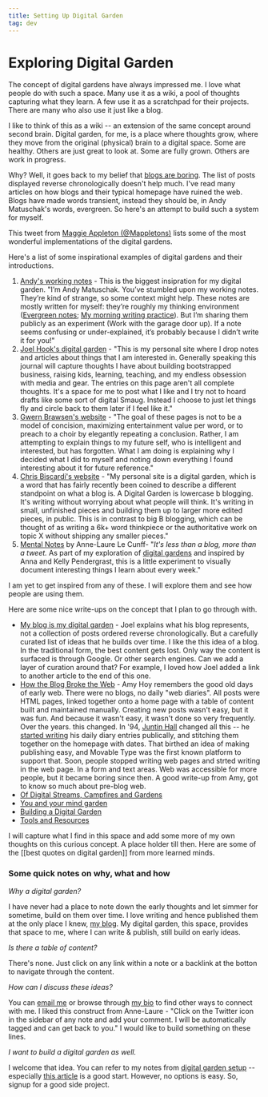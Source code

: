 ```yaml
---
title: Setting Up Digital Garden
tag: dev
---
```


# Exploring Digital Garden

The concept of digital gardens have always impressed me. I love what people do with such a space. Many use it as a wiki, a pool of thoughts capturing what they learn. A few use it as a scratchpad for their projects. There are many who also use it just like a blog.

I like to think of this as a wiki -- an extension of the same concept around second brain. Digital garden, for me, is a place where thoughts grow, where they move from the original (physical) brain to a digital space. Some are healthy. Others are just great to look at. Some are fully grown. Others are work in progress.

Why? Well, it goes back to my belief that [blogs are boring](https://write.as/am1t/blogs-have-made-the-web-boring). The list of posts displayed reverse chronologically doesn't help much. I've read many articles on how blogs and their typical homepage have ruined the web. Blogs have made words transient, instead they should be, in Andy Matuschak's words, evergreen. So here's an attempt to build such a system for myself.

This tweet from [Maggie Appleton (@Mappletons)](https://twitter.com/Mappletons/status/1250532315459194880) lists some of the most wonderful implementations of the digital gardens.

Here's a list of some inspirational examples of digital gardens and their introductions.

1. [Andy's working notes](https://notes.andymatuschak.org/About_these_notes) - This is the biggest insipration for my digital garden. "I’m Andy Matuschak. You’ve stumbled upon my working notes. They’re kind of strange, so some context might help. These notes are mostly written for myself: they’re roughly my thinking environment ([Evergreen notes](https://notes.andymatuschak.org/z4SDCZQeRo4xFEQ8H4qrSqd68ucpgE6LU155C); [My morning writing practice](https://notes.andymatuschak.org/zVFGpprS64TzmKGNzGxq9FiCDnAnCPwRU5T)). But I’m sharing them publicly as an experiment (Work with the garage door up). If a note seems confusing or under-explained, it’s probably because I didn’t write it for you!"
2. [Joel Hook's digital garden](https://joelhooks.com/) - "This is my personal site where I drop notes and articles about things that I am interested in. Generally speaking this journal will capture thoughts I have about building bootstrapped business, raising kids, learning, teaching, and my endless obsession with media and gear. The entries on this page aren't all complete thoughts. It's a space for me to post what I like and I try not to hoard drafts like some sort of digital Smaug. Instead I choose to just let things fly and circle back to them later if I feel like it."
3. [Gwern Brawsen's website](https://www.gwern.net/) - "The goal of these pages is not to be a model of concision, maximizing entertainment value per word, or to preach to a choir by elegantly repeating a conclusion. Rather, I am attempting to explain things to my future self, who is intelligent and interested, but has forgotten. What I am doing is explaining why I decided what I did to myself and noting down everything I found interesting about it for future reference."
4. [Chris Biscardi's website](https://www.christopherbiscardi.com/what-is-a-digital-garden) - "My personal site is a digital garden, which is a word that has fairly recently been coined to describe a different standpoint on what a blog is. A Digital Garden is lowercase b blogging. It's writing without worrying about what people will think. It's writing in small, unfinished pieces and building them up to larger more edited pieces, in public. This is in contrast to big B blogging, which can be thought of as writing a 6k+ word thinkpiece or the authoritative work on topic X without shipping any smaller pieces."
5. [Mental Notes](https://www.mentalnodes.com/about) by Anne-Laure Le Cunff- "*It's less than a blog, more than a tweet.* As part of my exploration of [digital gardens](https://www.mentalnodes.com/a-gardening-guide-for-your-mind) and inspired by Anna and Kelly Pendergrast, this is a little experiment to visually document interesting things I learn about every week."

I am yet to get inspired from any of these. I will explore them and see how people are using them. 

Here are some nice write-ups on the concept that I plan to go through with.
- [My blog is my digital garden](https://joelhooks.com/digital-garden) - Joel explains what his blog represents, not a collection of posts ordered reverse chronologically. But a carefully curated list of ideas that he builds over time. I like the this idea of a blog. In the traditional form, the best content gets lost. Only way the content is surfaced is through Google. Or other search engines. Can we add a layer of curation around that? For example, I loved how Joel added a link to another article to the end of this one.  
-  [How the Blog Broke the Web](https://stackingthebricks.com/how-blogs-broke-the-web/) - Amy Hoy remembers the good old days of early web. There were no blogs, no daily "web diaries". All posts were HTML pages, linked together onto a home page with a table of content built and maintained manually. Creating new posts wasn't easy, but it was fun. And because it wasn't easy, it wasn't done so very frequently. Over the years. this changed. In '94, [Juntin Hall](https://en.wikipedia.org/wiki/Justin_Hall) changed all this -- he [started writing](http://www.links.net/vita/web/start/) his daily diary entries publically, and stitching them together on the homepage with dates. That birthed an idea of making publishing easy, and Movable Type was the first known platform to support that. Soon, people stopped writing web pages and strted writing in the web page. In a form and text areas. Web was accessible for more people, but it became boring since then. A good write-up from Amy, got to know so much about pre-blog web.
- [Of Digital Streams, Campfires and Gardens](https://tomcritchlow.com/2018/10/10/of-gardens-and-wikis/)
- [You and your mind garden](https://nesslabs.com/mind-garden)
- [Building a Digital Garden](https://tomcritchlow.com/2019/02/17/building-digital-garden/)
- [Tools and Resources](https://github.com/MaggieAppleton/digital-gardeners)

I will capture what I find in this space and add some more of my own thoughts on this curious concept. A place holder till then. Here are some of the [[best quotes on digital garden]] from more learned minds.

### Some quick notes on why, what and how

_Why a digital garden?_

I have never had a place to note down the early thoughts and let simmer for sometime, build on them over time. I love writing and hence published them at the only place I knew, [my blog](https://amitgawande.com).  My digital garden, this space, provides that space to me, where I can write & publish, still build on early ideas. 

_Is there a table of content?_

There's none. Just click on any link within a note or a backlink at the botton to navigate through the content.

_How can I discuss these ideas?_

You can [email me](mailto:amit@omg.lol) or browse through [my bio](https://amitg.net/) to find other ways to connect with me. I liked this construct from Anne-Laure - "Click on the Twitter icon in the sidebar of any note and add your comment. I will be automatically tagged and can get back to you." I would like to build something on these lines.

_I want to build a digital garden as well._

I welcome that idea. You can refer to my notes from [digital garden setup](https://wiki.amitg.net/dev/digital%20garden%20setup) -- especially [this article](https://nesslabs.com/mind-garden) is a good start. However, no options is easy. So, signup for a good side project.